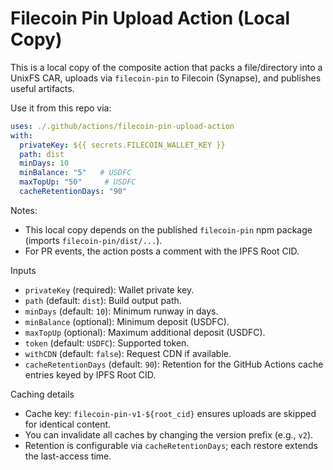 # Filecoin Pin Upload Action (Local Copy)

This is a local copy of the composite action that packs a file/directory into a UnixFS CAR, uploads via `filecoin-pin` to Filecoin (Synapse), and publishes useful artifacts.

Use it from this repo via:

```yaml
uses: ./.github/actions/filecoin-pin-upload-action
with:
  privateKey: ${{ secrets.FILECOIN_WALLET_KEY }}
  path: dist
  minDays: 10
  minBalance: "5"   # USDFC
  maxTopUp: "50"     # USDFC
  cacheRetentionDays: "90"
```

Notes:
- This local copy depends on the published `filecoin-pin` npm package (imports `filecoin-pin/dist/...`).
- For PR events, the action posts a comment with the IPFS Root CID.

Inputs
- `privateKey` (required): Wallet private key.
- `path` (default: `dist`): Build output path.
- `minDays` (default: `10`): Minimum runway in days.
- `minBalance` (optional): Minimum deposit (USDFC).
- `maxTopUp` (optional): Maximum additional deposit (USDFC).
- `token` (default: `USDFC`): Supported token.
- `withCDN` (default: `false`): Request CDN if available.
- `cacheRetentionDays` (default: `90`): Retention for the GitHub Actions cache entries keyed by IPFS Root CID.

Caching details
- Cache key: `filecoin-pin-v1-${root_cid}` ensures uploads are skipped for identical content.
- You can invalidate all caches by changing the version prefix (e.g., `v2`).
- Retention is configurable via `cacheRetentionDays`; each restore extends the last-access time.
